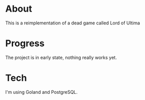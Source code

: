 # About
 This is a reimplementation of a dead game called Lord of Ultima
 
# Progress
The project is in early state, nothing really works yet.

# Tech
I'm using Goland and PostgreSQL.

